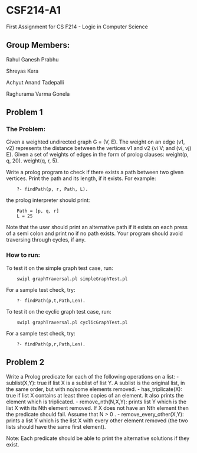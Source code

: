# CSF214-A1
First Assignment for CS F214 - Logic in Computer Science

## Group Members:

Rahul Ganesh Prabhu

Shreyas Kera

Achyut Anand Tadepalli

Raghurama Varma Gonela

## Problem 1

### The Problem:
Given a weighted undirected graph G = (V, E). The weight on an edge (v1, v2) represents the distance between the vertices v1 and v2 {vi V; and (vi, vj) E}. Given a set of weights of edges in the form of prolog clauses:
weight(p, q, 20).
weight(q, r, 5).

Write a prolog program to check if there exists a path between two given vertices. Print the path and its length, if it exists. For example:

        ?- findPath(p, r, Path, L).

the prolog interpreter should print:

        Path = [p, q, r]
        L = 25

Note that the user should print an alternative path if it exists on each press of a semi colon and print no if no path exists.
Your program should avoid traversing through cycles, if any.

### How to run:
To test it on the simple graph test case, run:

        swipl graphTraversal.pl simpleGraphTest.pl

For a sample test check, try:

        ?- findPath(p,t,Path,Len).

To test it on the cyclic graph test case, run:

        swipl graphTraversal.pl cyclicGraphTest.pl

For a sample test check, try:

        ?- findPath(p,r,Path,Len).

## Problem 2

Write a Prolog predicate for each of the following operations on a list:
    - sublist(X,Y): true if list X is a sublist of list Y. A sublist is the original list, in the same order, but with no/some elements removed. 
    - has_triplicate(X): true if list X contains at least three copies of an element. It also prints the element which is triplicated.
    - remove_nth(N,X,Y): prints list Y which is the list X with its Nth element removed. If X does not have an Nth element then the predicate should fail. Assume that N > 0 .
    - remove_every_other(X,Y): prints a list Y which is the list X with every other element removed (the two lists should have the same first element). 

Note: Each predicate should be able to print the alternative solutions if they exist.
